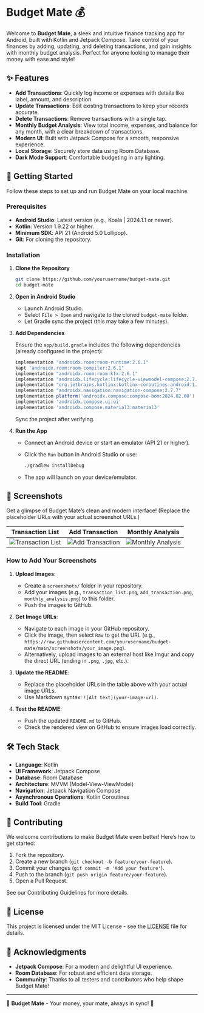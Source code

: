 # Budget Mate 💰

Welcome to **Budget Mate**, a sleek and intuitive finance tracking app for Android, built with Kotlin and Jetpack Compose. Take control of your finances by adding, updating, and deleting transactions, and gain insights with monthly budget analysis. Perfect for anyone looking to manage their money with ease and style!

## ✨ Features

- **Add Transactions**: Quickly log income or expenses with details like label, amount, and description.
- **Update Transactions**: Edit existing transactions to keep your records accurate.
- **Delete Transactions**: Remove transactions with a single tap.
- **Monthly Budget Analysis**: View total income, expenses, and balance for any month, with a clear breakdown of transactions.
- **Modern UI**: Built with Jetpack Compose for a smooth, responsive experience.
- **Local Storage**: Securely store data using Room Database.
- **Dark Mode Support**: Comfortable budgeting in any lighting.

## 🚀 Getting Started

Follow these steps to set up and run Budget Mate on your local machine.

### Prerequisites

- **Android Studio**: Latest version (e.g., Koala | 2024.1.1 or newer).
- **Kotlin**: Version 1.9.22 or higher.
- **Minimum SDK**: API 21 (Android 5.0 Lollipop).
- **Git**: For cloning the repository.

### Installation

1. **Clone the Repository**

   ```bash
   git clone https://github.com/yourusername/budget-mate.git
   cd budget-mate
   ```

2. **Open in Android Studio**

   - Launch Android Studio.
   - Select `File > Open` and navigate to the cloned `budget-mate` folder.
   - Let Gradle sync the project (this may take a few minutes).

3. **Add Dependencies**

   Ensure the `app/build.gradle` includes the following dependencies (already configured in the project):

   ```gradle
   implementation "androidx.room:room-runtime:2.6.1"
   kapt "androidx.room:room-compiler:2.6.1"
   implementation "androidx.room:room-ktx:2.6.1"
   implementation "androidx.lifecycle:lifecycle-viewmodel-compose:2.7.0"
   implementation "org.jetbrains.kotlinx:kotlinx-coroutines-android:1.7.3"
   implementation "androidx.navigation:navigation-compose:2.7.7"
   implementation platform('androidx.compose:compose-bom:2024.02.00')
   implementation 'androidx.compose.ui:ui'
   implementation 'androidx.compose.material3:material3'
   ```

   Sync the project after verifying.

4. **Run the App**

   - Connect an Android device or start an emulator (API 21 or higher).
   - Click the `Run` button in Android Studio or use:

     ```bash
     ./gradlew installDebug
     ```

   - The app will launch on your device/emulator.

## 📸 Screenshots

Get a glimpse of Budget Mate’s clean and modern interface! (Replace the placeholder URLs with your actual screenshot URLs.)

| Transaction List | Add Transaction | Monthly Analysis |
|:---------------:|:---------------:|:----------------:|
| ![Transaction List]((https://github.com/zahura0/Budget_Mate/blob/f071e9a02226dbaa8a8de061a724cf6ed2fccedb/screenshots/add_transaction.png)) | ![Add Transaction](https://raw.githubusercontent.com/yourusername/budget-mate/main/screenshots/add_transaction.png) | ![Monthly Analysis](https://raw.githubusercontent.com/yourusername/budget-mate/main/screenshots/monthly_analysis.png) |

### How to Add Your Screenshots

1. **Upload Images**:
   - Create a `screenshots/` folder in your repository.
   - Add your images (e.g., `transaction_list.png`, `add_transaction.png`, `monthly_analysis.png`) to this folder.
   - Push the images to GitHub.

2. **Get Image URLs**:
   - Navigate to each image in your GitHub repository.
   - Click the image, then select `Raw` to get the URL (e.g., `https://raw.githubusercontent.com/yourusername/budget-mate/main/screenshots/your_image.png`).
   - Alternatively, upload images to an external host like Imgur and copy the direct URL (ending in `.png`, `.jpg`, etc.).

3. **Update the README**:
   - Replace the placeholder URLs in the table above with your actual image URLs.
   - Use Markdown syntax: `![Alt text](your-image-url)`.

4. **Test the README**:
   - Push the updated `README.md` to GitHub.
   - Check the rendered view on GitHub to ensure images load correctly.

## 🛠️ Tech Stack

- **Language**: Kotlin
- **UI Framework**: Jetpack Compose
- **Database**: Room Database
- **Architecture**: MVVM (Model-View-ViewModel)
- **Navigation**: Jetpack Navigation Compose
- **Asynchronous Operations**: Kotlin Coroutines
- **Build Tool**: Gradle

## 🤝 Contributing

We welcome contributions to make Budget Mate even better! Here’s how to get started:

1. Fork the repository.
2. Create a new branch (`git checkout -b feature/your-feature`).
3. Commit your changes (`git commit -m 'Add your feature'`).
4. Push to the branch (`git push origin feature/your-feature`).
5. Open a Pull Request.

See our Contributing Guidelines for more details.

## 📜 License

This project is licensed under the MIT License - see the [LICENSE](LICENSE) file for details.

## 🙌 Acknowledgments

- **Jetpack Compose**: For a modern and delightful UI experience.
- **Room Database**: For robust and efficient data storage.
- **Community**: Thanks to all testers and contributors who help shape Budget Mate!

---

🌟 **Budget Mate** - Your money, your mate, always in sync! 🌟
